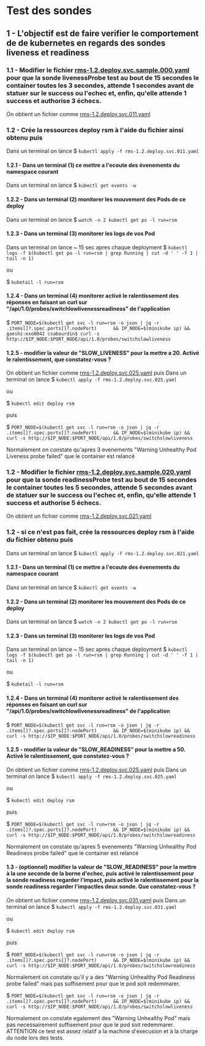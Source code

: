 
# Test des sondes

## 1 - L'objectif est de faire verifier le comportement de de kubernetes en regards des sondes liveness et readiness

### 1.1 - Modifier le fichier [rms-1.2.deploy.svc.sample.000.yaml](rms-1.2.deploy.svc.sample.000.yaml) pour que la sonde livenessProbe test au bout de 15 secondes le container toutes les 3 secondes, attende 1 secondes avant de statuer sur le success ou l'echec et, enfin, qu'elle attende 1 success et authorise 3 échecs.

   On obtient un fichier comme [rms-1.2.deploy.svc.011.yaml](rms-1.2.deploy.svc.011.yaml)

### 1.2 - Crée la ressources deploy rsm à l'aide du fichier ainsi obtenu puis 

   Dans un terminal on lance
   $ `kubectl apply -f rms-1.2.deploy.svc.011.yaml`


#### 1.2.1 - Dans un terminal (1) ce mettre a l'ecoute des évenements du namespace courant

   Dans un terminal on lance
   $ `kubectl get events -w`


#### 1.2.2 - Dans un terminal (2) monitorer les mouvement des Pods de ce deploy 

   Dans un terminal on lance
   $ `watch -n 2 kubectl get po -l run=rsm`


#### 1.2.3 - Dans un terminal (3) monitorer les logs de vos Pod 

   Dans un terminal on lance ~ 15 sec apres chaque deployment
   $ `kubectl logs -f $(kubectl get po -l run=rsm | grep Running | cut -d ' ' -f 1 | tail -n 1)`

   ou
   
   $ `kubetail -l run=rsm`


#### 1.2.4 - Dans un terminal (4) monitorer activé le ralentissement des réponses en faisant un curl sur "/api/1.0/probes/switchlowlivenessreadiness" de l'application

   $ `PORT_NODE=$(kubectl get svc -l run=rsm -o json | jq -r .items[]?.spec.ports[]?.nodePort)      && IP_NODE=$(minikube ip) && gaeshi:exo0042 csabourdin$ curl -s http://$IP_NODE:$PORT_NODE/api/1.0/probes/switchslowliveness`

#### 1.2.5 - modifier la valeur de "SLOW_LIVENESS" pour la mettre a 20. Activé le ralentissement, que constatez-vous ?

   On obtient un fichier comme [rms-1.2.deploy.svc.025.yaml](rms-1.2.deploy.svc.025.yaml) puis 
   Dans un terminal on lance
   $ `kubectl apply -f rms-1.2.deploy.svc.025.yaml`

   ou 
   
   $ `kubectl edit deploy rsm`

   puis 
   
   $ `PORT_NODE=$(kubectl get svc -l run=rsm -o json | jq -r .items[]?.spec.ports[]?.nodePort)      && IP_NODE=$(minikube ip) && curl -s http://$IP_NODE:$PORT_NODE/api/1.0/probes/switchslowliveness`

   Normalement on constate qu'apres 3 evenements "Warning   Unhealthy   Pod   Liveness probe failed" que le container est relancé

### 1.2 - Modifier le fichier [rms-1.2.deploy.svc.sample.020.yaml](rms-1.2.deploy.svc.sample.020.yaml) pour que la sonde readinessProbe test au bout de 15 secondes le container toutes les 5 secondes, attende 5 secondes avant de statuer sur le success ou l'echec et, enfin, qu'elle attende 1 success et authorise 5 échecs.

   On obtient un fichier comme [rms-1.2.deploy.svc.021.yaml](rms-1.2.deploy.svc.021.yaml)

### 1.2 - si ce n'est pas fait, crée la ressources deploy rsm à l'aide du fichier  obtenu puis 

   Dans un terminal on lance
   $ `kubectl apply -f rms-1.2.deploy.svc.021.yaml`


#### 1.2.1 - Dans un terminal (1) ce mettre a l'ecoute des évenements du namespace courant

   Dans un terminal on lance
   $ `kubectl get events -w`


#### 1.2.2 - Dans un terminal (2) monitorer les mouvement des Pods de ce deploy 

   Dans un terminal on lance
   $ `watch -n 2 kubectl get po -l run=rsm`


#### 1.2.3 - Dans un terminal (3) monitorer les logs de vos Pod 

   Dans un terminal on lance ~ 15 sec apres chaque deployment
   $ `kubectl logs -f $(kubectl get po -l run=rsm | grep Running | cut -d ' ' -f 1 | tail -n 1)`

   ou
   
   $ `kubetail -l run=rsm`


#### 1.2.4 - Dans un terminal (4) monitorer activé le ralentissement des réponses en faisant un curl sur "/api/1.0/probes/switchlowlivenessreadiness" de l'application

   $ `PORT_NODE=$(kubectl get svc -l run=rsm -o json | jq -r .items[]?.spec.ports[]?.nodePort)      && IP_NODE=$(minikube ip) && curl -s http://$IP_NODE:$PORT_NODE/api/1.0/probes/switchslowreadiness`

#### 1.2.5 - modifier la valeur de "SLOW_READINESS" pour la mettre a 50. Activé le ralentissement, que constatez-vous ?

   On obtient un fichier comme [rms-1.2.deploy.svc.025.yaml](rms-1.2.deploy.svc.025.yaml) puis 
   Dans un terminal on lance
   $ `kubectl apply -f rms-1.2.deploy.svc.025.yaml`

   ou 
   
   $ `kubectl edit deploy rsm`

   puis 
   
   $ `PORT_NODE=$(kubectl get svc -l run=rsm -o json | jq -r .items[]?.spec.ports[]?.nodePort)      && IP_NODE=$(minikube ip) && curl -s http://$IP_NODE:$PORT_NODE/api/1.0/probes/switchslowreadiness`

   Normalement on constate qu'apres 5 evenements "Warning   Unhealthy   Pod   Readiness probe failed" que le container est relancé

 

#### 1.3 - (optionnel) modifier la valeur de "SLOW_READINESS" pour la mettre à la une seconde de la borne d'echec, puis activé le ralentissement pour la sonde readiness regarder l'impact, puis activé le ralentissement pour la sonde readiness regarder l'impactles deux sonde. Que constatez-vous ?

   On obtient un fichier comme [rms-1.2.deploy.svc.031.yaml](rms-1.2.deploy.svc.031.yaml) puis 
   Dans un terminal on lance
   $ `kubectl apply -f rms-1.2.deploy.svc.031.yaml`

   ou 
   
   $ `kubectl edit deploy rsm`

   puis 
   
   $ `PORT_NODE=$(kubectl get svc -l run=rsm -o json | jq -r .items[]?.spec.ports[]?.nodePort)      && IP_NODE=$(minikube ip) && curl -s http://$IP_NODE:$PORT_NODE/api/1.0/probes/switchslowreadiness`

   Normalement on constate qu'il y a des "Warning   Unhealthy   Pod   Readiness probe failed" mais pas suffisement pour que le pod soit redemmarer.
   
   $ `PORT_NODE=$(kubectl get svc -l run=rsm -o json | jq -r .items[]?.spec.ports[]?.nodePort)      && IP_NODE=$(minikube ip) && curl -s http://$IP_NODE:$PORT_NODE/api/1.0/probes/switchslowliveness`

   Normalement on constate egalement des "Warning   Unhealthy   Pod" mais pas necessairement suffisement pour que le pod soit redemmarer.
   ATTENTION ce test est assez relatif a la machine d'execusion et à la charge du node lors des tests.
   
 